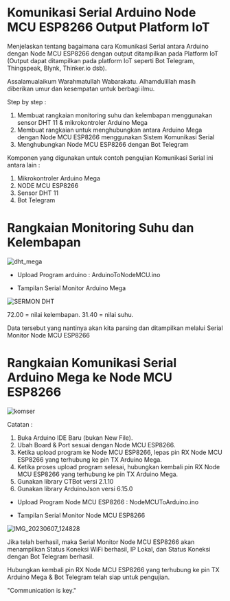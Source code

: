 # Komunikasi Serial Arduino Node MCU ESP8266 Output Platform IoT
Menjelaskan tentang bagaimana cara Komunikasi Serial antara Arduino dengan Node MCU ESP8266 dengan output ditampilkan pada Platform IoT (Output dapat ditampilkan pada platform IoT seperti Bot Telegram, Thingspeak, Blynk, Thinker.io dsb). 

Assalamualaikum Warahmatullah Wabarakatu.
Alhamdulillah masih diberikan umur dan kesempatan untuk berbagi ilmu.

Step by step :
1. Membuat rangkaian monitoring suhu dan kelembapan menggunakan sensor DHT 11 & mikrokontroler Arduino Mega
2. Membuat rangkaian untuk menghubungkan antara Arduino Mega dengan Node MCU ESP8266 menggunakan Sistem Komunikasi Serial
3. Menghubungkan Node MCU ESP8266 dengan Bot Telegram 

Komponen yang digunakan untuk contoh pengujian Komunikasi Serial ini antara lain :
  1. Mikrokontroler Arduino Mega 
  2. NODE MCU ESP8266
  3. Sensor DHT 11
  4. Bot Telegram

# Rangkaian Monitoring Suhu dan Kelembapan
![dht_mega](https://github.com/fauzanmn/Komunikasi-Serial-Arduino-Node-MCU-ESP8266-Output-Bot-Telegram/assets/100438762/120eff92-39d2-4cbd-8eeb-000fbdedcc28)

- Upload Program arduino : ArduinoToNodeMCU.ino

- Tampilan Serial Monitor Arduino Mega

![SERMON DHT](https://github.com/fauzanmn/Komunikasi-Serial-Arduino-Node-MCU-ESP8266-Output-Bot-Telegram/assets/100438762/a68068da-3c2c-4339-88ff-47c759880147)

72.00 = nilai kelembapan.
31.40 = nilai suhu.

Data tersebut yang nantinya akan kita parsing dan ditampilkan melalui Serial Monitor Node MCU ESP8266

# Rangkaian Komunikasi Serial Arduino Mega ke Node MCU ESP8266
![komser](https://github.com/fauzanmn/Komunikasi-Serial-Arduino-Node-MCU-ESP8266-Output-Platform-IoT/assets/100438762/31639290-0137-4f3f-8abb-4b43686a3a77)

Catatan :
  1. Buka Arduino IDE Baru (bukan New File).
  2. Ubah Board & Port sesuai dengan Node MCU ESP8266.
  3. Ketika upload program ke Node MCU ESP8266, lepas pin RX Node MCU ESP8266 yang terhubung ke pin TX Arduino Mega.
  4. Ketika proses upload program selesai, hubungkan kembali pin RX Node MCU ESP8266 yang terhubung ke pin TX Arduino Mega.
  5. Gunakan library CTBot versi 2.1.10
  6. Gunakan library ArduinoJson versi 6.15.0

- Upload Program Node MCU ESP8266 : NodeMCUToArduino.ino

- Tampilan Serial Monitor Node MCU ESP8266

![IMG_20230607_124828](https://github.com/fauzanmn/Komunikasi-Serial-Arduino-Node-MCU-ESP8266-Output-Platform-IoT/assets/100438762/7870f406-7bd2-40b4-b726-1a98d667003e)



Jika telah berhasil, maka Serial Monitor Node MCU ESP8266 akan menampilkan Status Koneksi WiFi berhasil, IP Lokal, dan Status Koneksi dengan Bot Telegram berhasil.

Hubungkan kembali pin RX Node MCU ESP8266 yang terhubung ke pin TX Arduino Mega & Bot Telegram telah siap untuk pengujian.




"Communication is key."
